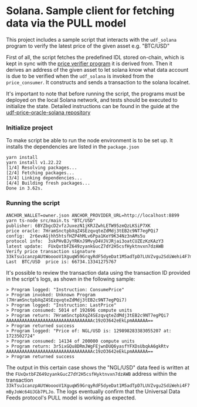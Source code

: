 # Solana. Sample client for fetching data via the PULL model

This project includes a sample script that interacts with the `udf_solana` program to verify the latest price of the given asset e.g. "BTC/USD"

First of all, the script fetches the predefined IDL stored on-chain, which is kept in sync with the [price verifier program](https://github.com/Entangle-Protocol/udf-price-oracle-solana/tree/master/programs/price-consumer) it is derived from.
Then it derives an address of the given asset to let solana know what data account is due to be verified when
the `udf_solana` is invoked from the `price_consumer`. It constructs and sends a transaction to the solana localnet.

It's important to note that before running the script, the programs must be deployed on the local Solana network,
and tests should be executed to initialize the state.
Detailed instructions can be found in the guide at the [udf-price-oracle-solana repository](https://github.com/Entangle-Protocol/udf-price-oracle-solana)

### Initialize project

To make script be able to run the node environment is to be set up. It installs the dependencies are listed in the `package.json`

```shell
yarn install
yarn install v1.22.22
[1/4] Resolving packages...
[2/4] Fetching packages...
[3/4] Linking dependencies...
[4/4] Building fresh packages...
Done in 3.62s.
```

### Running the script

```shell
ANCHOR_WALLET=owner.json ANCHOR_PROVIDER_URL=http://localhost:8899  yarn ts-node src/main.ts "BTC/USD"
publisher: 6BYZbgcD2vfzJuxezN1jKRJZwhLETW95zmQzLKSiP7XK
price oracle: 7HramSnctpbXqZ4SEzqvqteZdMdj3tEB2c9NT7egPQi7
config:  2r6evAGjhh5htsfHZP4hMLv6Ppa1KeY9K34Nz3nAMs5u
protocol info:  3skPHvBJyYRKnJ9MvyD4VJVJRjai3oatCUZEzKzKAzY3
latest update:  FUxQxtbFZ649zyankGucZ7dY2H5csfHyktnvxn7dzAWB
Verify price transaction signature 33kTsu1canzpAUtWooooV1XguqW59GrqyRdF5dyeDat1M5adTpD7LUVZvgu2SdiWehi4F7mByJoWc64UJGb7PLJo
Last  BTC/USD  price is: 66734.13341275767
```

It's possible to review the transaction data using the transaction ID provided in the script's logs, as shown in the following sample:

```
> Program logged: "Instruction: ConsumePrice"
> Program invoked: Unknown Program (7HramSnctpbXqZ4SEzqvqteZdMdj3tEB2c9NT7egPQi7)  
> Program logged: "Instruction: LastPrice"  
> Program consumed: 5014 of 192696 compute units  
> Program return: 7HramSnctpbXqZ4SEzqvqteZdMdj3tEB2c9NT7egPQi7 AAAAAAAAAAAAAAAAAAAAAAAAAAAAAAAAAc19zO3642eEkLpmAAAAAA==  
> Program returned success
> Program logged: "Price of: NGL/USD is: 129898283383055207 at: 1723502724"
> Program consumed: 14134 of 200000 compute units
> Program return: 3r5ixGQu8DRmJWgFEjwnDUQ6yasfYFXDsUbqkA6gkRtv AAAAAAAAAAAAAAAAAAAAAAAAAAAAAAAAAc19zO3642eEkLpmAAAAAA==
> Program returned success
```

The output in this certain case shows the "NGL/USD" data feed is written at the `FUxQxtbFZ649zyankGucZ7dY2H5csfHyktnvxn7dzAWB` 
address within the transaction `33kTsu1canzpAUtWooooV1XguqW59GrqyRdF5dyeDat1M5adTpD7LUVZvgu2SdiWehi4F7mByJoWc64UJGb7PLJo`.
The logs eventually confirm that the Universal Data Feeds protocol's PULL model is working as expected.



